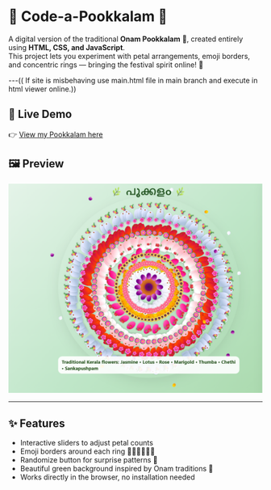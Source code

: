 # 🌸 Code-a-Pookkalam 🌸

A digital version of the traditional **Onam Pookkalam** 🪷, created entirely using **HTML, CSS, and JavaScript**.  
This project lets you experiment with petal arrangements, emoji borders, and concentric rings — bringing the festival spirit online! 🎉

---(( If site is misbehaving  use main.html file in main branch and execute in html viewer online.))


## 🌿 Live Demo
👉 [View my Pookkalam here](https://karthiqak47.github.io/Code_a_Pookkalam_template/)  




## 🖼️ Preview
![Preview of Pookkalam](screenshot.png)  

---

## ✨ Features
- Interactive sliders to adjust petal counts  
- Emoji borders around each ring 🌸🌻🌹🪷🌺💐  
- Randomize button for surprise patterns 🎲  
- Beautiful green background inspired by Onam traditions 🌿  
- Works directly in the browser, no installation needed  

